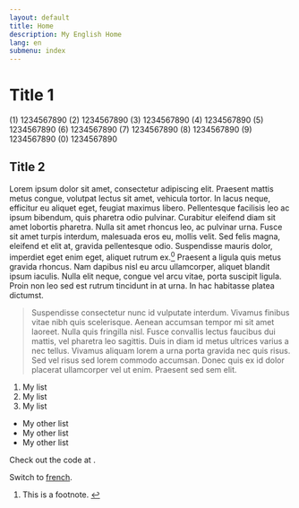 ```yaml
---
layout: default
title: Home
description: My English Home
lang: en
submenu: index
---
```


# Title 1

(1) 1234567890 (2) 1234567890 (3) 1234567890 (4) 1234567890 (5) 1234567890
(6) 1234567890 (7) 1234567890 (8) 1234567890 (9) 1234567890 (0) 1234567890

## Title 2

Lorem ipsum dolor sit amet, consectetur adipiscing elit. Praesent mattis metus congue, volutpat lectus sit amet, vehicula tortor. In lacus neque, efficitur eu aliquet eget, feugiat maximus libero. Pellentesque facilisis leo ac ipsum bibendum, quis pharetra odio pulvinar. Curabitur eleifend diam sit amet lobortis pharetra. Nulla sit amet rhoncus leo, ac pulvinar urna. Fusce sit amet turpis interdum, malesuada eros eu, mollis velit. Sed felis magna, eleifend et elit at, gravida pellentesque odio. Suspendisse mauris dolor, imperdiet eget enim eget, aliquet rutrum ex.<a href="#fn:0" ref="footnote"><sup id="fnref:0">0</sup></a> Praesent a ligula quis metus gravida rhoncus. Nam dapibus nisl eu arcu ullamcorper, aliquet blandit ipsum iaculis. Nulla elit neque, congue vel arcu vitae, porta suscipit ligula. Proin non leo sed est rutrum tincidunt in at urna. In hac habitasse platea dictumst.

> Suspendisse consectetur nunc id vulputate interdum. Vivamus finibus vitae nibh quis scelerisque. Aenean accumsan tempor mi sit amet laoreet. Nulla quis fringilla nisl. Fusce convallis lectus faucibus dui mattis, vel pharetra leo sagittis. Duis in diam id metus ultrices varius a nec tellus. Vivamus aliquam lorem a urna porta gravida nec quis risus. Sed vel risus sed lorem commodo accumsan. Donec quis ex id dolor placerat ullamcorper vel ut enim. Praesent sed sem elit.

1. My list
2. My list
3. My list

* My other list
* My other list
* My other list

Check out the code at <i class="fa fa-github" aria-hidden="true"></i>.

Switch to [french](index-fr.html).

<div class="footnotes"><ol>
  <li class="footnote" id="fn:0">
    <p>
      This is a footnote.
      <a href="#fnref:0" title="return to article"> ↩</a>
    </p>
  </li>
</ol></div>
